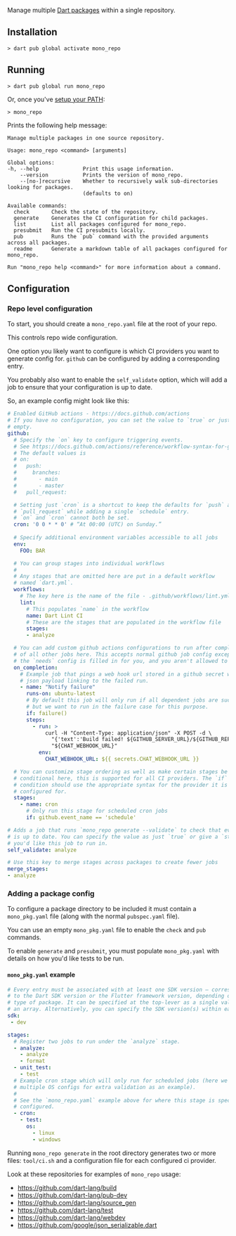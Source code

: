Manage multiple [Dart packages] within a single repository.

## Installation

```console
> dart pub global activate mono_repo
```

## Running

```console
> dart pub global run mono_repo
```

Or, once you've [setup your PATH]:

```console
> mono_repo
```

Prints the following help message: 

```
Manage multiple packages in one source repository.

Usage: mono_repo <command> [arguments]

Global options:
-h, --help              Print this usage information.
    --version           Prints the version of mono_repo.
    --[no-]recursive    Whether to recursively walk sub-directories looking for packages.
                        (defaults to on)

Available commands:
  check       Check the state of the repository.
  generate    Generates the CI configuration for child packages.
  list        List all packages configured for mono_repo.
  presubmit   Run the CI presubmits locally.
  pub         Runs the `pub` command with the provided arguments across all packages.
  readme      Generate a markdown table of all packages configured for mono_repo.

Run "mono_repo help <command>" for more information about a command.
```

## Configuration

### Repo level configuration

To start, you should create a `mono_repo.yaml` file at the root of your repo.

This controls repo wide configuration.

One option you likely want to configure is which CI providers you want to
generate config for. `github` can be configured by adding a corresponding entry.

You probably also want to enable the `self_validate` option, which will add a
job to ensure that your configuration is up to date.

So, an example config might look like this:

```yaml
# Enabled GitHub actions - https://docs.github.com/actions
# If you have no configuration, you can set the value to `true` or just leave it
# empty.
github:
  # Specify the `on` key to configure triggering events.
  # See https://docs.github.com/actions/reference/workflow-syntax-for-github-actions#on
  # The default values is
  # on:
  #   push:
  #     branches:
  #       - main
  #       - master
  #   pull_request:

  # Setting just `cron` is a shortcut to keep the defaults for `push` and
  # `pull_request` while adding a single `schedule` entry.
  # `on` and `cron` cannot both be set.
  cron: '0 0 * * 0' # “At 00:00 (UTC) on Sunday.”
  
  # Specify additional environment variables accessible to all jobs
  env:
    FOO: BAR

  # You can group stages into individual workflows  
  #
  # Any stages that are omitted here are put in a default workflow
  # named `dart.yml`.
  workflows:
    # The key here is the name of the file - .github/workflows/lint.yml
    lint:
      # This populates `name` in the workflow
      name: Dart Lint CI
      # These are the stages that are populated in the workflow file
      stages:
      - analyze

  # You can add custom github actions configurations to run after completion
  # of all other jobs here. This accepts normal github job config except that
  # the `needs` config is filled in for you, and you aren't allowed to pass it.
  on_completion:
    # Example job that pings a web hook url stored in a github secret with a
    # json payload linking to the failed run.
    - name: "Notify failure"
      runs-on: ubuntu-latest
      # By default this job will only run if all dependent jobs are successful,
      # but we want to run in the failure case for this purpose.
      if: failure()
      steps:
        - run: >
            curl -H "Content-Type: application/json" -X POST -d \
              "{'text':'Build failed! ${GITHUB_SERVER_URL}/${GITHUB_REPOSITORY}/actions/runs/${GITHUB_RUN_ID}'}" \
              "${CHAT_WEBHOOK_URL}"
          env:
            CHAT_WEBHOOK_URL: ${{ secrets.CHAT_WEBHOOK_URL }}

  # You can customize stage ordering as well as make certain stages be
  # conditional here, this is supported for all CI providers. The `if`
  # condition should use the appropriate syntax for the provider it is being
  # configured for.
  stages:
    - name: cron
      # Only run this stage for scheduled cron jobs
      if: github.event_name == 'schedule'

# Adds a job that runs `mono_repo generate --validate` to check that everything
# is up to date. You can specify the value as just `true` or give a `stage`
# you'd like this job to run in.
self_validate: analyze

# Use this key to merge stages across packages to create fewer jobs
merge_stages:
- analyze
```

### Adding a package config

To configure a package directory to be included it must contain a
`mono_pkg.yaml` file (along with the normal `pubspec.yaml` file).

You can use an empty `mono_pkg.yaml` file to enable the `check` and `pub`
commands. 

To enable `generate` and `presubmit`, you must populate `mono_pkg.yaml` with
details on how you'd like tests to be run.

#### `mono_pkg.yaml` example

```yaml
# Every entry must be associated with at least one SDK version – corresponding
# to the Dart SDK version or the Flutter framework version, depending on the
# type of package. It can be specified at the top-lever as a single value or
# an array. Alternatively, you can specify the SDK version(s) within each job.
sdk:
 - dev

stages:
  # Register two jobs to run under the `analyze` stage.
  - analyze:
    - analyze
    - format
  - unit_test:
    - test
  # Example cron stage which will only run for scheduled jobs (here we run
  # multiple OS configs for extra validation as an example).
  #
  # See the `mono_repo.yaml` example above for where this stage is specially
  # configured.
  - cron:
    - test:
      os:
        - linux
        - windows
```

Running `mono_repo generate` in the root directory generates two or more files:
`tool/ci.sh` and a configuration file for each configured ci provider.

Look at these repositories for examples of `mono_repo` usage:

* https://github.com/dart-lang/build
* https://github.com/dart-lang/pub-dev
* https://github.com/dart-lang/source_gen
* https://github.com/dart-lang/test
* https://github.com/dart-lang/webdev
* https://github.com/google/json_serializable.dart

[Dart packages]: https://dart.dev/guides/libraries/create-library-packages
[setup your PATH]: https://dart.dev/tools/pub/cmd/pub-global#running-a-script-from-your-path
